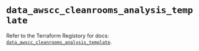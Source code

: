 # `data_awscc_cleanrooms_analysis_template`

Refer to the Terraform Registory for docs: [`data_awscc_cleanrooms_analysis_template`](https://registry.terraform.io/providers/hashicorp/awscc/0.70.0/docs/data-sources/cleanrooms_analysis_template).
